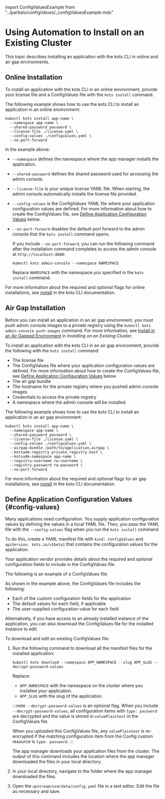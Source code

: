 import ConfigValuesExample from "../partials/configValues/_configValuesExample.mdx"

# Using Automation to Install on an Existing Cluster

This topic describes installing an application with the kots CLI in online and air gap environments.

## Online Installation

To install an application with the kots CLI in an online environment, provide your license file and a ConfigValues file with the `kots install` command.

The following example shows how to use the kots CLI to install an application in an online environment:

```
kubectl kots install app-name \
  --namespace app-name \
  --shared-password password \
  --license-file ./license.yaml \
  --config-values ./configvalues.yaml \
  --no-port-forward
```

In the example above:
* `--namespace` defines the namespace where the app manager installs the application.
* `--shared-password` defines the shared password used for accessing the admin console.
* `--license-file` is your unique license YAML file. When starting, the admin console automatically installs the license file provided.
* `--config-values` is the ConfigValues YAML file where your application configuration values are defined. For more information about how to create the ConfigValues file, see [Define Application Configuration Values](#config-values) below.
* `--no-port-forward` disables the default port forward to the admin console that the `kots install` command opens.

  If you include `--no-port-forward`, you can run the following command after the installation command completes to access the admin console at `http://localhost:8800`:

  ```
  kubectl kots admin-console --namespace NAMESPACE
  ```
  Replace `NAMESPACE` with the namespace you specified in the `kots install` command.

For more information about the required and optional flags for online installations, see [install](/reference/kots-cli-install) in the kots CLI documentation.  

## Air Gap Installation

Before you can install an application in an air gap environment, you must push admin console images to a private registry using the  `kubectl kots admin-console push-images` command. For more information, see [Install in an Air Gapped Environment](installing-existing-cluster#air-gap) in _Installing on an Existing Cluster_.

To install an application with the kots CLI in an air gap environment, provide the following with the `kots install` command:
* The license file
* The ConfigValues file where your application configuration values are defined. For more information about how to create the ConfigValues file, see [Define Application Configuration Values](#config-values) below.
* The air gap bundle
* The hostname for the private registry where you pushed admin console images
* Credentials to access the private registry
* A namespace where the admin console will be installed

The following example shows how to use the kots CLI to install an application in an air gap environment:

```
kubectl kots install app-name \
  --namespace app-name \
  --shared-password password \
  --license-file ./license.yaml \
  --config-values ./configvalues.yaml \
  --airgap-bundle /path/to/application.airgap \
  --kotsadm-registry private.registry.host \
  --kotsadm-namespace app-name \
  --registry-username rw-username \
  --registry-password rw-password \
  --no-port-forward
```

For more information about the required and optional flags for air gap installations, see [install](/reference/kots-cli-install) in the kots CLI documentation.

## Define Application Configuration Values {#config-values}

Many applications need configuration. You supply application configuration values by defining the values in a local YAML file. Then, you pass the YAML file with the `--config-values` flag when you run the `kots install` command.

To do this, create a YAML manifest file with `kind: ConfigValues` and `apiVersion: kots.io/v1beta1` that contains the configuration values for the application.

Your application vendor provides details about the required and optional configuration fields to include in the ConfigValues file.

The following is an example of a ConfigValues file:

<ConfigValuesExample/>

As shown in the example above, the ConfigValues file includes the following:
* Each of the custom configuration fields for the application
* The default values for each field, if applicable
* The user-supplied configuration value for each field

Alternatively, if you have access to an already installed instance of the application, you can also download the ConfigValues file for the installed instance to edit.

To download and edit an existing ConfigValues file:

1. Run the following command to download all the manifest files for the installed application:

    ```
    kubectl kots download --namespace APP_NAMESPACE --slug APP_SLUG --decrypt-password-values
    ```
    Replace:
    * `APP_NAMESPACE` with the namespace on the cluster where you installed your application.
    * `APP_SLUG` with the slug of the application.

    :::note
    `--decrypt-password-values` is an optional flag. When you include `--decrypt-password-values`, all configuration items with `type: password` are decrypted and the value is stored in `valuePlaintext` in the ConfigValues file.

    When you uploaded this ConfigValues file, any `valuePlaintext` is re-encrypted if the matching configuration item from the Config custom resource is `type: password`.
    :::

    The app manager downloads your application files from the cluster. The output of this command includes the location where the app manager downloaded the files in your local directory.

1. In your local directory, navigate to the folder where the app manager downloaded the files.

1. Open the `upstream/userdata/config.yaml` file in a text editor. Edit the file as necessary and save.
